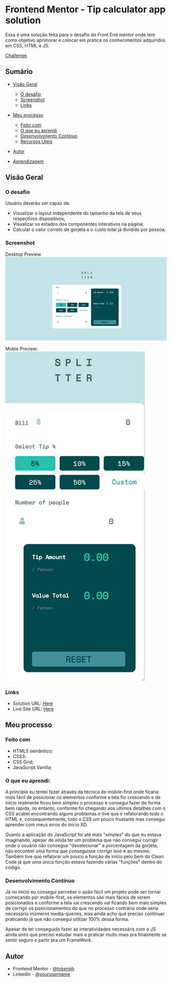 # Frontend Mentor - Tip calculator app solution

Essa é uma solução feita para o desafio do Front End mentor onde tem como objetivo aprimorar e colocar em prática os conhecimentos adquiridos em CSS, HTML e JS.

[Challenge](https://www.frontendmentor.io/challenges/tip-calculator-app-ugJNGbJUX).

## Sumário

- [Visão Geral](#overview)
  
  - [O desafio](#the-challenge)
  - [Screenshot](#screenshot)
  - [Links](#links)
  
- [Meu processo](#my-process)
  
  - [Feito com](#built-with)
  - [O que eu aprendi](#what-i-learned)
  - [Desenvolvimento Contínuo](#continued-development)
  - [Recursos Úteis](#useful-resources)
  
- [Autor](#author)

- [Aprendizagem](#acknowledgments)

  

## Visão Geral

### O desafio

Usuário deverão ser capaz de:

* Visualizar o layout independente do tamanho da tela de seus respectivos dispositivos;
* Visualizar os estados dos componentes interativos na página;
* Calcular o valor correto de gorjeta e o custo total já dividido por pessoa;

### Screenshot

Desktop Preview
![](./design/desktoppreview.png)

Mobie Preview:
![](./design/mobilepreview.png)


### Links

- Solution URL: [Here](https://github.com/Tokenph/Tip-Calculator)
- Live Site URL: [Here](https://tokenph.github.io/Tip-Calculator/)

## Meu processo

### Feito com

- HTML5 semântico;
- CSS3;
- CSS Grid;
- JavaScript Vanilla;

### O que eu aprendi:

A princípio eu tentei fazer através da técnica de mobile-first onde ficaria mais fácil de posicionar os elementos conforme a tela for crescendo e de início realmente ficou bem simples o processo e consegui fazer de forma bem rápida, no entanto, conforme foi chegando aos ultimos detalhes com o CSS acabei encontrando alguns problemas e tive que ir refatorando todo o HTML e, consequentemente, todo o CSS um pouco frustante mas consegui aprender com meus erros do início XD.

Quanto a aplicação do JavaScript foi até mais "simples" do que eu estava imaginando, apesar de ainda ter um problema que não consegui corrigir onde o usuário não consegue "deselecionar" a porcentagem da gorjeta, não encontrei uma forma que conseguisse corrigir isso e ao mesmo. Também tive que refatorar um pouco a função de início pelo bem do Clean Code já que uma única função estava fazendo várias "funções" dentro do código.

### Desenvolvimento Contínuo

Já no início eu consegui perceber o quão fácil um projeto pode ser tornar começando por mobile-first, os elementos são mais fáceis de serem posicionados e conforme a tela vai crescendo vai ficando bem mais simples de corrigir os posicionamentos do que no processo contrário onde seria necessário inúmeros media-queries, mas ainda acho que preciso continuar praticando já que não consegui utilizar 100% dessa forma.

Apesar de ter conseguido fazer as interatividades necessáris com o JS ainda sinto que preciso estudar mais e praticar muito mais pra finalmente se sentir seguro e partir pra um FrameWork.

## Autor

- Frontend Mentor - [@tokenph](https://www.frontendmentor.io/profile/Tokenph)
- Linkedin - [@yourusername](https://www.linkedin.com/in/mbarbosasan/)

